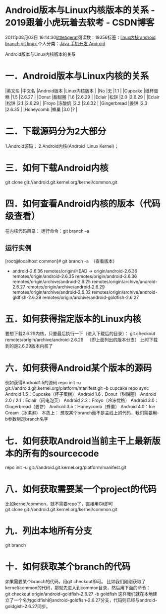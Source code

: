 
# Android版本与Linux内核版本的关系 - 2019跟着小虎玩着去软考 - CSDN博客

2011年08月03日 16:14:30[littletigerat](https://me.csdn.net/littletigerat)阅读数：19356标签：[linux内核																](https://so.csdn.net/so/search/s.do?q=linux内核&t=blog)[android																](https://so.csdn.net/so/search/s.do?q=android&t=blog)[branch																](https://so.csdn.net/so/search/s.do?q=branch&t=blog)[git																](https://so.csdn.net/so/search/s.do?q=git&t=blog)[linux																](https://so.csdn.net/so/search/s.do?q=linux&t=blog)[
							](https://so.csdn.net/so/search/s.do?q=git&t=blog)[
																					](https://so.csdn.net/so/search/s.do?q=branch&t=blog)个人分类：[Java																](https://blog.csdn.net/littletigerat/article/category/781909)[手机开发																](https://blog.csdn.net/littletigerat/article/category/649495)[Android																](https://blog.csdn.net/littletigerat/article/category/613910)[
							](https://blog.csdn.net/littletigerat/article/category/649495)
[
																								](https://blog.csdn.net/littletigerat/article/category/781909)

[
		](https://so.csdn.net/so/search/s.do?q=branch&t=blog)
[
	](https://so.csdn.net/so/search/s.do?q=android&t=blog)
[
	](https://so.csdn.net/so/search/s.do?q=linux内核&t=blog)
Android版本与Linux内核版本的关系

# 一．Android版本与Linux内核的关系
|英文名
|中文名
|Android版本
|Linux内核版本
|
|No
|无
|1.1
|
|Cupcake
|纸杯蛋糕
|1.5
|2.6.27
|
|Donut
|甜甜圈
|1.6
|2.6.29
|
|Eclair
|松饼
|2.0
|2.6.29
|
|Eclair
|松饼
|2.1
|2.6.29
|
|Froyo
|冻酸奶
|2.2
|2.6.32
|
|Gingerbread
|姜饼
|2.3
|2.6.35
|
|Honeycomb
|蜂巢
|3.0
|?
|
# 二．下载源码分为2大部分
1.Android源码；
2.Android内核(Android  Linux Kernel)；
# 三．如何下载Android内核
git clone git://android.git.kernel.org/kernel/common.git
# 四．如何查看Android内核的版本（代码级查看）
在内核代码目录：
运行命令：git branch –a
## 运行实例
[root@localhost common]\# git branch -a  （查看版本）
* android-2.6.36
remotes/origin/HEAD -> origin/android-2.6.36
remotes/origin/android-2.6.35
remotes/origin/android-2.6.36
remotes/origin/archive/android-2.6.25
remotes/origin/archive/android-2.6.27
remotes/origin/archive/android-2.6.29
remotes/origin/archive/android-2.6.32
remotes/origin/archive/android-gldfish-2.6.29
remotes/origin/archive/android-goldfish-2.6.27
# 五．如何获得指定版本的Linux内核
要想下载2.6.29内核，只要最后执行一下（进入下载后的目录）：
git checkout remotes/origin/archive/android-2.6.29   （即上面列出的版本分支）
此时下载到的是2.6.29版本内核了
# 六．如何获得Android某个版本的源码
例如获得Android1.5的源码
repo init -u git://android.git.kernel.org/platform/manifest.git -b cupcake
repo sync
Android 1.5：Cupcake（杯子蛋糕）
Android 1.6：Donut（甜甜圈）
Android 2.0 / 2.1：Eclair（闪电泡芙）
Android 2.2：Froyo（冷冻忧格）
Android 3.0：Gingerbread（姜饼）
Android 3.5：Honeycomb（蜂巢）
Android 4.0：Ice Cream（冰淇淋）
本质上：
想取某个branch而不是主线上的代码，我们需要用-b参数制定branch名字

# 七．如何获取Android当前主干上最新版本的所有的sourcecode
repo init -u git://android.git.kernel.org/platform/manifest.git

# 八．如何获取需要某一个project的代码
比如kernel/common，就不需要repo了，直接用Git即可
git clone git://android.git.kernel.org/kernel/common.git
# 九．列出本地所有分支
git branch
# 十．如何获取某个branch的代码
如果需要某个branch的代码，用git checkout即可。
比如我们刚刚获取了kernel/common的代码，那就先进入到common目录，然后用下面的命令：
git checkout origin/android-goldfish-2.6.27 -b goldfish
这样我们就在本地建立了一个名为goldfish的android-goldfish-2.6.27分支，代码则已经与android-goldgish-2.6.27同步。

[
](https://so.csdn.net/so/search/s.do?q=linux内核&t=blog)
